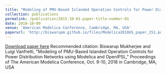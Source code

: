```yaml
---
title: "Modeling of PMU-Based Islanded Operation Controls for Power Distribution Networks using Modelica and OpenIPSL"
collection: publications
permalink: /publication/2015-10-01-paper-title-number-01
date: 2018-10-09
venue: 'American Modelica Conference, Cambridge, MA, USA'
paperurl: 'http://biswarupm.github.io/files/Modelica2018US_paper_151.pdf'
---
```

[Download paper here](http://biswarupm.github.io/files/Modelica2018US_paper_151.pdf)
Recommended citation: Biswarup Mukherjee and Luigi Vanfretti, "Modeling of PMU-Based Islanded Operation Controls for Power Distribution Networks using Modelica and OpenIPSL," Proceedings of The American Modelica Conference, Oct. 9-10, 2018 in Cambridge, MA, USA
